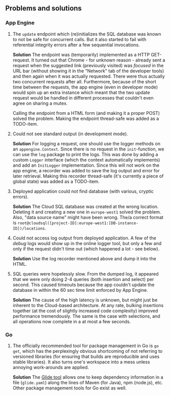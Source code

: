 Problems and solutions
----------------------

### App Engine

1.  The `update` endpoint which (re)initializes the SQL database was known to not be safe for concurrent calls. But it
    also started to fail with referential integrity errors after a few sequential invocations.
    
    **Solution** The endpoint was (temporarily) implemented as a HTTP GET-request. It turned out that Chrome - for
    unknown reason - already sent a request when the suggested link (previously visited) was *focused* in the URL bar
    (without showing it in the "Network" tab of the developer tools) and then again when it was actually requested.
    There were thus actually two concurrent requests after all. Furthermore, because of the short time between the
    requests, the app engine (even in developer mode) would spin up an extra instance which meant that the two update
    request would be handled in different processes that couldn't even agree on sharing a mutex.
    
    Calling the endpoint from a HTML form (and making it a proper POST) solved the problem. Making the endpoint
    thread-safe was added as a TODO-item.

2.  Could not see standard output (in development mode).
    
    **Solution** For logging a request, one should use the logger methods on an `appengine.Context`. Since there is no
    request in the `init`-function, we can use the `log` package to print the logs. This was done by adding a custom
    `Logger` interface (which the context automatically implements) and add an `InitLogger` implementation. Since this
    will not work on the app engine, a recorder was added to save the log output and error for later retrieval. Making
    this recorder thread-safe (it's currently a piece of global state) was added as a TODO-item.

3.  Deployed application could not find database (with various, cryptic errors).
   
    **Solution** The Cloud SQL database was created at the wrong location. Deleting it and creating a new one in
    `europe-west1` solved the problem. Also, "data source name" might have been wrong. The/a correct format is
    `root@cloudsql([project-ID]:europe-west1:[DB-instance-ID])/locations`.

4.  Could not access log output from deployed application. A few of the *debug* logs would show up in the online logger
    tool, but only a few and only if the request didn't time out (which happened a lot - see below).
    
    **Solution** Use the log recorder mentioned above and dump it into the HTML.

5.  SQL queries were hopelessly slow. From the dumped log, it appeared that we were only doing 2-4 queries (both
    insertion and select) per second. This caused timeouts because the app couldn't update the database in within the
    60 sec time limit enforced by App Engine.
    
    **Solution** The cause of the high latency is unknown, but might just be inherent to the Cloud-based architecture.
    At any rate, bulking insertions together (at the cost of slightly increased code complexity) improved performance
    tremendously. The same is the case with selections, and all operations now complete in a at most a few seconds.

### Go

1.  The officially recommended tool for package management in Go is `go get`, which has the perplexingly obvious
    shortcoming of not referring to versioned libraries (for ensuring that builds are reproducible and uses stable
    libraries). It also turns one's workspace into a mess unless annoying work-arounds are applied.
    
    **Solution** The [Glide tool](https://glide.sh/) allows one to keep dependency information in a file (`glide.yaml`)
    along the lines of Maven (for Java), npm (node.js), etc. Other package management tools for Go exist as well.
